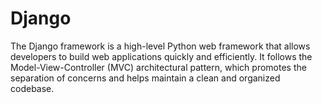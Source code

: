 # Django

The Django framework is a high-level Python web framework that allows developers to build web applications quickly and efficiently. It follows the Model-View-Controller (MVC) architectural pattern, which promotes the separation of concerns and helps maintain a clean and organized codebase.
